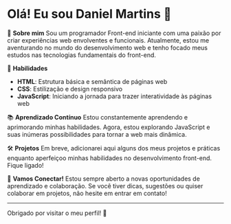 # Olá! Eu sou Daniel Martins 👋

🚀 **Sobre mim**
Sou um programador Front-end iniciante com uma paixão por criar experiências web envolventes e funcionais. Atualmente, estou me aventurando no mundo do desenvolvimento web e tenho focado meus estudos nas tecnologias fundamentais do front-end.

🌟 **Habilidades**
- **HTML**: Estrutura básica e semântica de páginas web
- **CSS**: Estilização e design responsivo
- **JavaScript**: Iniciando a jornada para trazer interatividade às páginas web

📚 **Aprendizado Contínuo**
Estou constantemente aprendendo e aprimorando minhas habilidades. Agora, estou explorando JavaScript e suas inúmeras possibilidades para tornar a web mais dinâmica.

🛠️ **Projetos**
Em breve, adicionarei aqui alguns dos meus projetos e práticas enquanto aperfeiçoo minhas habilidades no desenvolvimento front-end. Fique ligado!

💬 **Vamos Conectar!**
Estou sempre aberto a novas oportunidades de aprendizado e colaboração. Se você tiver dicas, sugestões ou quiser colaborar em projetos, não hesite em entrar em contato!

---

Obrigado por visitar o meu perfil! 🚀


<!---
DanielMartins22/DanielMartins22 is a ✨ special ✨ repository because its `README.md` (this file) appears on your GitHub profile.
You can click the Preview link to take a look at your changes.
--->
